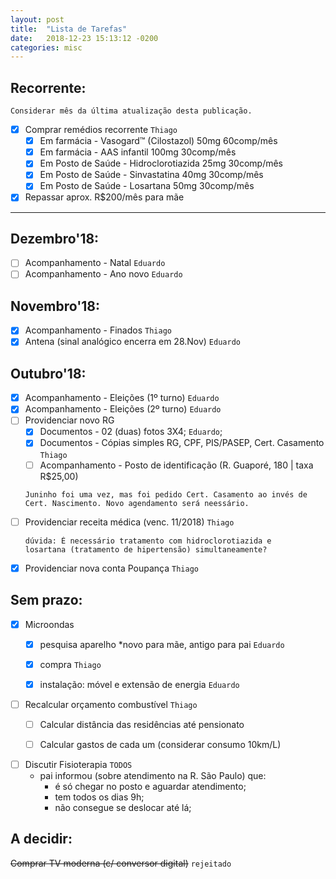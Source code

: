 ```yaml
---
layout: post
title:  "Lista de Tarefas"
date:   2018-12-23 15:13:12 -0200
categories: misc
---
```


## Recorrente:

```
Considerar mês da última atualização desta publicação.
```

- [x] Comprar remédios recorrente `Thiago`
  - [x] Em farmácia - Vasogard™ (Cilostazol) 50mg 60comp/mês
  - [x] Em farmácia - AAS infantil 100mg 30comp/mês
  - [x] Em Posto de Saúde - Hidroclorotiazida 25mg 30comp/mês
  - [x] Em Posto de Saúde - Sinvastatina 40mg 30comp/mês
  - [x] Em Posto de Saúde - Losartana 50mg 30comp/mês
- [x] Repassar aprox. R$200/mês para mãe

---

## Dezembro'18:
- [ ] Acompanhamento - Natal `Eduardo`
- [ ] Acompanhamento - Ano novo `Eduardo`

## Novembro'18:
- [x] Acompanhamento - Finados `Thiago`
- [x] Antena (sinal analógico encerra em 28.Nov) `Eduardo`

## Outubro'18:
- [x] Acompanhamento - Eleições (1º turno) `Eduardo`
- [x] Acompanhamento - Eleições (2º turno) `Eduardo`
- [ ] Providenciar novo RG
	- [x] Documentos - 02 (duas) fotos 3X4; `Eduardo`;
	- [x] Documentos - Cópias simples RG, CPF, PIS/PASEP, Cert. Casamento `Thiago`
	- [ ] Acompanhamento - Posto de identificação (R. Guaporé, 180 | taxa R$25,00)
	```
	Juninho foi uma vez, mas foi pedido Cert. Casamento ao invés de
	Cert. Nascimento. Novo agendamento será neessário.
	```
- [ ] Providenciar receita médica (venc. 11/2018) `Thiago`
	```
	dúvida: É necessário tratamento com hidroclorotiazida e
	losartana (tratamento de hipertensão) simultaneamente?
	```
- [x] Providenciar nova conta Poupança `Thiago`

## Sem prazo:
 - [x] Microondas
	- [x] pesquisa aparelho *novo para mãe, antigo para pai `Eduardo`
	- [x] compra `Thiago`
	- [x] instalação: móvel e extensão de energia `Eduardo`


- [ ] Recalcular orçamento combustível `Thiago`
	- [ ] Calcular distância das residências até pensionato
	- [ ] Calcular gastos de cada um (considerar consumo 10km/L)


- [ ] Discutir Fisioterapia `TODOS`
	* pai informou (sobre atendimento na R. São Paulo) que:
		* é só chegar no posto e aguardar atendimento;
		* tem todos os dias 9h;
		* não consegue se deslocar até lá;

## A decidir:
~~Comprar TV moderna (c/ conversor digital)~~ `rejeitado`